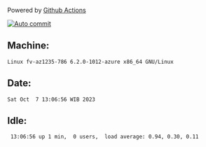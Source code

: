 Powered by [Github Actions](https://github.com/features/actions)

[![Auto commit](https://github.com/hiage/workstation/workflows/Auto%20commit/badge.svg)](https://github.com/hiage/workstation/actions?query=workflow%3A%22Auto+commit%22)

## Machine:
```
Linux fv-az1235-786 6.2.0-1012-azure x86_64 GNU/Linux
```
## Date:
```
Sat Oct  7 13:06:56 WIB 2023
```
## Idle:
```
 13:06:56 up 1 min,  0 users,  load average: 0.94, 0.30, 0.11
```
